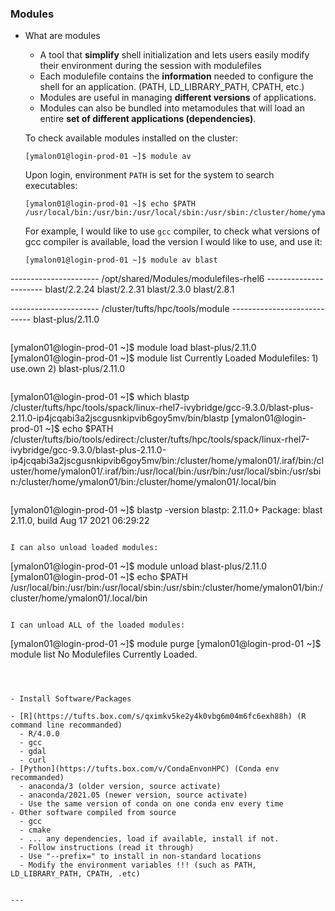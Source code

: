 ### Modules

- What are modules

  - A tool that **simplify** shell initialization and lets users easily modify their environment during the session with modulefiles
  - Each modulefile contains the **information** needed to configure the shell for an application. (PATH, LD_LIBRARY_PATH, CPATH, etc.)
  - Modules are useful in managing **different versions** of applications. 
  - Modules can also be bundled into metamodules that will load an entire **set of different applications (dependencies)**. 

  

  To check available modules installed on the cluster:

  ```
  [ymalon01@login-prod-01 ~]$ module av
  ```

  Upon login, environment `PATH` is set for the system to search executables:

  ```
  [ymalon01@login-prod-01 ~]$ echo $PATH
  /usr/local/bin:/usr/bin:/usr/local/sbin:/usr/sbin:/cluster/home/ymalon01/bin:/cluster/home/ymalon01/.local/bin
  ```

  For example, I would like to use `gcc` compiler, to check what versions of gcc compiler is available, load the version I would like to use, and use it:

  ```
  [ymalon01@login-prod-01 ~]$ module av blast

---------------------- /opt/shared/Modules/modulefiles-rhel6 ----------------------
blast/2.2.24 blast/2.2.31 blast/2.3.0  blast/2.8.1

---------------------- /cluster/tufts/hpc/tools/module ----------------------------
blast-plus/2.11.0
  ```

  ```
  [ymalon01@login-prod-01 ~]$ module load blast-plus/2.11.0
  [ymalon01@login-prod-01 ~]$ module list
  Currently Loaded Modulefiles:
    1) use.own     2) blast-plus/2.11.0
  ```

  ```
  [ymalon01@login-prod-01 ~]$ which blastp
  /cluster/tufts/hpc/tools/spack/linux-rhel7-ivybridge/gcc-9.3.0/blast-plus-2.11.0-ip4jcqabi3a2jscgusnkipvib6goy5mv/bin/blastp
  [ymalon01@login-prod-01 ~]$ echo $PATH
  /cluster/tufts/bio/tools/edirect:/cluster/tufts/hpc/tools/spack/linux-rhel7-ivybridge/gcc-9.3.0/blast-plus-2.11.0-ip4jcqabi3a2jscgusnkipvib6goy5mv/bin:/cluster/home/ymalon01/.iraf/bin:/cluster/home/ymalon01/.iraf/bin:/usr/local/bin:/usr/bin:/usr/local/sbin:/usr/sbin:/cluster/home/ymalon01/bin:/cluster/home/ymalon01/.local/bin
  ```
  
  ```
  [ymalon01@login-prod-01 ~]$ blastp -version
blastp: 2.11.0+
 Package: blast 2.11.0, build Aug 17 2021 06:29:22
  
  ```

  I can also unload loaded modules:

  ```
  [ymalon01@login-prod-01 ~]$ module unload blast-plus/2.11.0
  [ymalon01@login-prod-01 ~]$ echo $PATH
  /usr/local/bin:/usr/bin:/usr/local/sbin:/usr/sbin:/cluster/home/ymalon01/bin:/cluster/home/ymalon01/.local/bin
  ```

  I can unload ALL of the loaded modules:

  ```
  [ymalon01@login-prod-01 ~]$ module purge
  [ymalon01@login-prod-01 ~]$ module list
No Modulefiles Currently Loaded.
  ```

  

- Install Software/Packages

  - [R](https://tufts.box.com/s/qximkv5ke2y4k0vbg6m04m6fc6exh88h) (R command line recommanded)
    - R/4.0.0
    - gcc 
    - gdal
    - curl
  - [Python](https://tufts.box.com/v/CondaEnvonHPC) (Conda env recommanded)
    - anaconda/3 (older version, source activate)
    - anaconda/2021.05 (newer version, source activate)
    - Use the same version of conda on one conda env every time
  - Other software compiled from source
    - gcc
    - cmake
    - ... any dependencies, load if available, install if not.
    - Follow instructions (read it through)
    - Use "--prefix=" to install in non-standard locations
    - Modify the environment variables !!! (such as PATH, LD_LIBRARY_PATH, CPATH, .etc)


---

